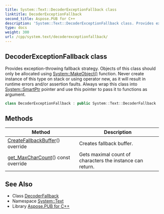 ```yaml
---
title: System::Text::DecoderExceptionFallback class
linktitle: DecoderExceptionFallback
second_title: Aspose.PUB for C++
description: 'System::Text::DecoderExceptionFallback class. Provides exception-throwing fallback strategy. Objects of this class should only be allocated using System::MakeObject() function. Never create instance of this type on stack or using operator new, as it will result in runtime errors and/or assertion faults. Always wrap this class into System::SmartPtr pointer and use this pointer to pass it to functions as argument in C++.'
type: docs
weight: 300
url: /cpp/system.text/decoderexceptionfallback/
---
```

## DecoderExceptionFallback class


Provides exception-throwing fallback strategy. Objects of this class should only be allocated using [System::MakeObject()](../../system/makeobject/) function. Never create instance of this type on stack or using operator new, as it will result in runtime errors and/or assertion faults. Always wrap this class into [System::SmartPtr](../../system/smartptr/) pointer and use this pointer to pass it to functions as argument.

```cpp
class DecoderExceptionFallback : public System::Text::DecoderFallback
```

## Methods

| Method | Description |
| --- | --- |
| [CreateFallbackBuffer](./createfallbackbuffer/)() override | Creates fallback buffer. |
| [get_MaxCharCount](./get_maxcharcount/)() const override | Gets maximal count of characters the instance can return. |
## See Also

* Class [DecoderFallback](../decoderfallback/)
* Namespace [System::Text](../)
* Library [Aspose.PUB for C++](../../)
